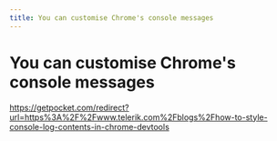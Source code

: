 ```yaml
---
title: You can customise Chrome's console messages
---
```


# You can customise Chrome's console messages

https://getpocket.com/redirect?url=https%3A%2F%2Fwww.telerik.com%2Fblogs%2Fhow-to-style-console-log-contents-in-chrome-devtools